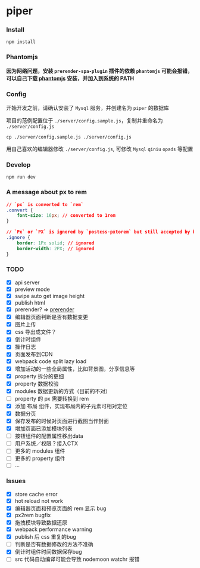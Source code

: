 # piper

### Install

```shell
npm install
```

### Phantomjs

**因为网络问题，安装 `prerender-spa-plugin` 插件的依赖 `phantomjs` 可能会报错，可以自己下载 [phantomjs](http://phantomjs.org/download.html) 安装，并加入到系统的 PATH**

### Config

开始开发之前，请确认安装了 `Mysql` 服务，并创建名为 `piper` 的数据库

项目的范例配置位于 `./server/config.sample.js`，复制并重命名为 `./server/config.js`

```shell
cp ./server/config.sample.js ./server/config.js
```

用自己喜欢的编辑器修改 `./server/config.js`, 可修改 `Mysql` `qiniu` `opads` 等配置

### Develop

```shell
npm run dev
```

### A message about px to rem

```css
// `px` is converted to `rem`
.convert {
    font-size: 16px; // converted to 1rem
}

// `Px` or `PX` is ignored by `postcss-pxtorem` but still accepted by browsers
.ignore {
    border: 1Px solid; // ignored
    border-width: 2PX; // ignored
}
```

### TODO

- [x] api server
- [x] preview mode
- [x] swipe auto get image height
- [x] publish html
- [x] prerender? => [prerender](https://github.com/chrisvfritz/prerender-spa-plugin)
- [x] 编辑器页面判断是否有数据变更
- [x] 图片上传
- [x] css 导出成文件？
- [x] 倒计时组件
- [x] 操作日志
- [x] 页面发布到CDN
- [x] webpack code split lazy load
- [x] 增加活动的一些全局属性，比如背景图，分享信息等
- [x] property 拆分的更细
- [x] property 数据校验
- [x] modules 数据更新的方式（目前的不对）
- [ ] property 的 px 需要转换到 rem
- [x] 添加 布局 组件，实现布局内的子元素可相对定位
- [x] 数据分页
- [x] 保存发布的时候对页面进行截图当作封面
- [x] 增加页面已添加模块列表
- [ ] 按钮组件的配置属性移出data
- [ ] 用户系统／权限？接入CTX
- [ ] 更多的 modules 组件
- [ ] 更多的 property 组件
- [ ] ...

### Issues

- [x] store cache error
- [x] hot reload not work
- [x] 编辑器页面和预览页面的 rem 显示 bug
- [x] px2rem bugfix
- [x] 拖拽模块导致数据还原
- [x] webpack performance warning
- [x] publish 后 css 重复的bug
- [ ] 判断是否有数据修改的方法不准确
- [x] 倒计时组件时间数据保存bug
- [ ] src 代码自动编译可能会导致 nodemoon watchr 报错
